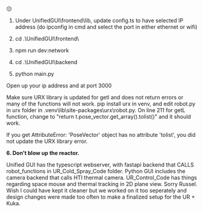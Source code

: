😔

1. Under UnifiedGUI\frontend\lib, update config.ts to have selected IP address (do ipconfig in cmd and select the port in either ethernet or wifi)
2. cd .\UnifiedGUI\frontend\
3. npm run dev:network

4. cd .\UnifiedGUI\backend
5. python main.py

Open up your ip address and at port 3000 


Make sure URX library is updated for getl and does not return errors or many of the functions will not work. pip install urx in venv, and edit robot.py in urx folder in .venv\lib\site-packages\urx\robot.py. On line 211 for getL function, change to "return t.pose_vector.get_array().tolist()" and it should work.


If you get AttributeError: 'PoseVector' object has no attribute 'tolist', you did not update the URX library error.

**6. Don't blow up the reactor.**


Unified GUI has the typescript webserver, with fastapi backend that CALLS robot_functions in UR_Cold_Spray_Code folder. Python GUI includes the camera backend that calls HTI thermal camera. UR_Control_Code has things regarding space mouse and thermal tracking in 2D plane view. Sorry Russel. Wish I could have kept it cleaner but we worked on it too seperately and design changes were made too often to make a finalized setup for the UR + Kuka. 